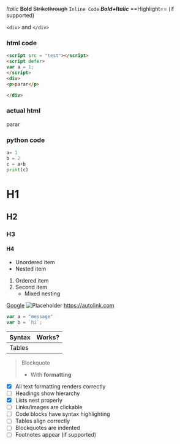 *Italic* 
**Bold** 
~~Strikethrough~~ 
`Inline Code` 
***Bold+Italic*** 
==Highlight== (if supported)

`<div>` and `</div>`



### html code

```html
<script src = "test"></script>
<script defer>
var a = 1;
</script>
<div>
<p>parar</p>

</div>
```
### actual html
<script src = "test"></script>
<script defer>
var a = 1;
alert("hi)
</script>
<div>
<p>parar</p>

</div>

### python code
```python
a= 1
b = 2
c = a+b
print(c)
```

# H1
## H2
### H3
#### H4

- Unordered item
- Nested item

1. Ordered item
2. Second item
    - Mixed nesting


[Google](https://google.com) 
![Placeholder](https://via.placeholder.com/150) 
<https://autolink.com>


```javascript
var a = "message"
var b = `hi`;
```


| Syntax | Works? |
| ------ | ------ |
| Tables |       |

> Blockquote 
> - With **formatting**


- [x] All text formatting renders correctly 
- [ ] Headings show hierarchy 
- [X] Lists nest properly 
- [ ] Links/images are clickable 
- [ ] Code blocks have syntax highlighting 
- [ ] Tables align correctly 
- [ ] Blockquotes are indented 
- [ ] Footnotes appear (if supported)